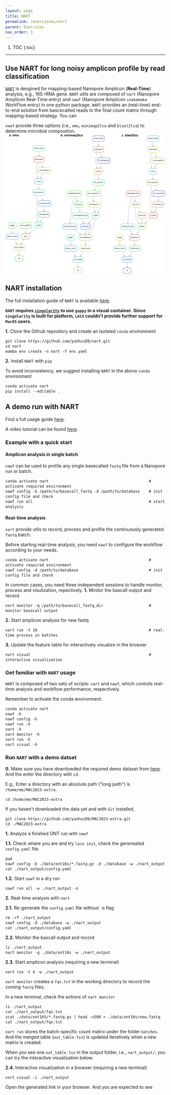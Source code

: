 ```yaml
---
layout: page
title: NART
permalink: /exercieses/nart
parent: Exercises
nav_order: 3
---
```


1. TOC
{:toc}

---

## Use **NART** for long noisy amplicon profile by read classification

[`NART`](https://github.com/yanhui09/nart) is desgined for mapping-based Nanopore Amplicon (**Real-Time**) analysis, e.g., 16S rRNA gene.
`NART` utils are composed of `nart` (Nanopore Amplicon Real-Time entry) and `nawf` (Nanopore Amplicon `snakemake` WorkFlow entry) in one python package.
`NART` provides an (real-time) end-to-end solution from bascecalled reads to the final count matrix through mapping-based strategy. You can 

`nawf` provide three options (i.e., `emu`, `minimap2lca` and `blast2lca`) to determine microbial composition.
![dag](./assets/02_nart/dag.png)

## **NART** installation

The full installation guide of `NART` is available [here](https://github.com/yanhui09/nart#installation).

**`NART` requires [`singularity`](https://en.wikipedia.org/wiki/Singularity_(software)) to use `guppy` in a visual container.**
**Since `singularity` is built for platform, `LACA` couldn't provide further support for `MacOS` users.**

**1.** Clone the Github repository and create an isolated `conda` environment
```
git clone https://github.com/yanhui09/nart.git
cd nart
mamba env create -n nart -f env.yaml 
```

**2.** Install `NART` with `pip`
      
To avoid inconsistency, we suggest installing `NART` in the above `conda` environment
```
conda activate nart
pip install --editable .
```

## A demo run with **NART**

Find a full usage guide [here](https://github.com/yanhui09/nart#usage).

A video tutorial can be found [here](https://www.youtube.com/watch?v=TkdJGLOscPg).

### Example with a quick start
#### Amplicon analysis in single batch
`nawf` can be used to profile any single basecalled `fastq` file from a Nanopore run or batch.
```
conda activate nart                                            # activate required environment 
nawf config -b /path/to/basecall_fastq -d /path/to/database    # init config file and check
nawf run all                                                   # start analysis
```

#### Real-time analysis
`nart` provide utils to record, process and profile the continuously generated `fastq` batch.

Before starting real-time analysis, you need `nawf` to configure the workflow according to your needs. 
```
conda activate nart                                            # activate required environment 
nawf config -d /path/to/database                               # init config file and check
```

In common cases, you need three independent sessions to handle monitor, process and visulization, repectively.
**1.** Minitor the bascall output and record
```
nart monitor -q /path/to/basecall_fastq_dir                    # monitor basecall output
```
**2.** Start amplicon analysis for new fastq
```
nart run -t 10                                                 # real-time process in batches
```
**3.** Update the feature table for interactively visualize in the browser
```
nart visual                                                    # interactive visualization
```

### Get familiar with `NART` usage

`NART` is composed of two sets of scripts: `nart` and `nawf`, which controls real-time analysis and workflow performance, respectively.

Remember to activate the conda environment.
```
conda activate nart
nawf -h
nawf config -h
nawf run -h
nart -h
nart monitor -h
nart run -h
nart visual -h
```

### Run `NART` with a demo datset

**0.** Make sure you have downlowded the required demo dataset from [here](https://github.com/yanhui09/MAC2023-extra). And the enter the directory with `cd`. 

E.g., Enter a directory with an absolute path ("long path") is `/home/me/MAC2023-extra`.
```
cd /home/me/MAC2023-extra
```

If you haven't downloaded the data yet and with `Git` installed,

```
git clone https://github.com/yanhui09/MAC2023-extra.git
cd ./MAC2023-extra 
```

**1.** Analyze a finished ONT run with `nawf`

**1.1.** Check where you are and try `laca init`, check the genereated `config.yaml` file.
```
pwd
nawf config -b ./data/ont16s/*.fastq.gz -d ./database -w ./nart_output
cat ./nart_output/config.yaml
```

**1.2.** Start `nawf` in a dry run 
```
nawf run all -w ./nart_output -n
```

**2.** Real-time analysis with `nart`

**2.1.** Re-generate the `config.yaml` file without `-b` flag
```
rm -rf ./nart_output
nawf config -d ./database -w ./nart_output
cat ./nart_output/config.yaml
```

**2.2.** Monitor the bascall output and record
``` 
ls ./nart_output
nart monitor -q ./data/ont16s -w ./nart_output
```

**2.3.** Start amplicon analysis (requiring a new terminal)
```
nart run -t 4 -w ./nart_output
```

`nart monitor` creates a `fqs.txt` in the working directory to record the coming `fastq` files.

In a new terminal, check the actions of `nart monitor`
```
ls ./nart_output
cat ./nart_output/fqs.txt
zcat ./data/ont16S/*.fastq.gz | head -n500 > ./data/ont16s/new.fastq
cat ./nart_output/fqs.txt
```

`nart run` stores the batch-specific count matrix under the folder `batches`. 
And the merged table (`out_table.tsv`) is updated iteratively when a new matrix is created. 

When you see one `out_table.tsv` in the output folder, i.e., `nart_output/`,
you can try the interactive visualization below.

**2.4.** Interactive visualization in a browser (requiring a new terminal)
```
nart visual -i ./nart_output
```

Open the generated link in your browser. And you are expected to see